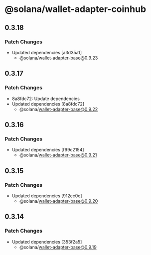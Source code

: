 # @solana/wallet-adapter-coinhub

## 0.3.18

### Patch Changes

-   Updated dependencies [a3d35a1]
    -   @solana/wallet-adapter-base@0.9.23

## 0.3.17

### Patch Changes

-   8a8fdc72: Update dependencies
-   Updated dependencies [8a8fdc72]
    -   @solana/wallet-adapter-base@0.9.22

## 0.3.16

### Patch Changes

-   Updated dependencies [f99c2154]
    -   @solana/wallet-adapter-base@0.9.21

## 0.3.15

### Patch Changes

-   Updated dependencies [912cc0e]
    -   @solana/wallet-adapter-base@0.9.20

## 0.3.14

### Patch Changes

-   Updated dependencies [353f2a5]
    -   @solana/wallet-adapter-base@0.9.19
